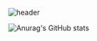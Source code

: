 

![header](https://capsule-render.vercel.app/api?type=waving&color=auto&height=150&section=header&text=Fahrizalvianaz&fontSize=100)



![Anurag's GitHub stats](https://github-readme-stats.vercel.app/api?username=fahrizalvianaz&show_icons=true&theme=radical)

<!--
**fahrizalvianaz/fahrizalvianaz** is a ✨ _special_ ✨ repository because its `README.md` (this file) appears on your GitHub profile.

Here are some ideas to get you started:

- 🔭 I’m currently working on ...
- 🌱 I’m currently learning ...
- 👯 I’m looking to collaborate on ...
- 🤔 I’m looking for help with ...
- 💬 Ask me about ...
- 📫 How to reach me: ...
- 😄 Pronouns: ...
- ⚡ Fun fact: ...
-->
